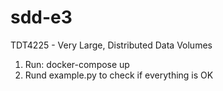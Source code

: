 # sdd-e3
TDT4225 - Very Large, Distributed Data Volumes

1. Run:  docker-compose up 
2. Rund example.py to check if everything is OK
